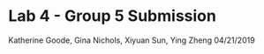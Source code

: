 Lab 4 - Group 5 Submission
================
Katherine Goode, Gina Nichols, Xiyuan Sun, Ying Zheng
04/21/2019


